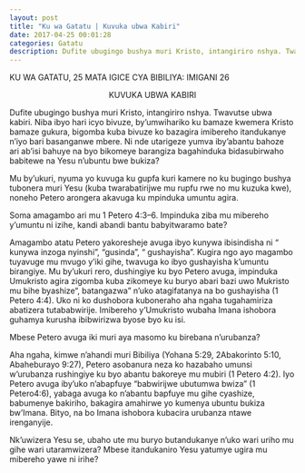 ```yaml
---
layout: post
title: "Ku wa Gatatu | Kuvuka ubwa Kabiri"
date: 2017-04-25 00:01:28
categories: Gatatu
description: Dufite ubugingo bushya muri Kristo, intangiriro nshya. Twavutse ubwa kabiri. Niba ibyo hari icyo bivuze, by’umwihariko ku bamaze kwemera Kristo bamaze gukura, bigomba kuba bivuze ko bazagira imibereho itandukanye n’iyo bari basanganwe mbere. Ni nde utarigeze yumva iby’abantu bahoze ari ab’isi bahuye na byo bikomeye barangiza bagahinduka bidasubirwaho babitewe na Yesu n’ubuntu bwe bukiza? 
---
```


<p class="umunsi">KU WA GATATU, 25 MATA IGICE CYA BIBILIYA: IMIGANI 26  </p>

<p align="center"> KUVUKA UBWA KABIRI </p>

Dufite ubugingo bushya muri Kristo, intangiriro nshya. Twavutse ubwa kabiri. Niba ibyo hari icyo bivuze, by’umwihariko ku bamaze kwemera Kristo bamaze gukura, bigomba kuba bivuze ko bazagira imibereho itandukanye n’iyo bari basanganwe mbere. Ni nde utarigeze yumva iby’abantu bahoze ari ab’isi bahuye na byo bikomeye barangiza bagahinduka bidasubirwaho babitewe na Yesu n’ubuntu bwe bukiza? 

Mu by’ukuri, nyuma yo kuvuga ku gupfa kuri kamere no ku bugingo bushya tubonera muri Yesu (kuba twarabatirijwe mu rupfu rwe no mu kuzuka kwe), noneho Petero arongera akavuga ku mpinduka umuntu agira. 

Soma amagambo ari mu 1 Petero 4:3–6. Impinduka ziba mu mibereho y’umuntu ni izihe, kandi abandi bantu babyitwaramo bate? 

Amagambo atatu Petero yakoresheje avuga ibyo kunywa ibisindisha ni “ kunywa inzoga nyinshi”, “gusinda”, “ gushayisha”. Kugira ngo ayo magambo tuyavuge mu mvugo y’iki gihe, twavuga ko ibyo gushayisha k’umuntu birangiye. Mu by’ukuri rero, dushingiye ku byo Petero avuga, impinduka Umukristo agira zigomba kuba zikomeye ku buryo abari bazi uwo Mukristo mu bihe byashize“, batangazwa” n’uko atagifatanya na bo gushayisha (1 Petero 4:4). Uko ni ko dushobora kuboneraho aha ngaha tugahamiriza abatizera tutababwirije. Imibereho y’Umukristo wubaha Imana ishobora guhamya kurusha ibibwirizwa byose byo ku isi.

Mbese Petero avuga iki muri aya masomo ku birebana n’urubanza?


Aha ngaha, kimwe n’ahandi muri Bibiliya (Yohana 5:29, 2Abakorinto 5:10, Abaheburayo 9:27), Petero asobanura neza ko hazabaho umunsi w’urubanza rushingiye ku byo abantu bakoreye mu mubiri (1 Petero 4:2). Iyo Petero avuga iby’uko n’abapfuye “babwirijwe ubutumwa bwiza” (1 Petero4:6), yabaga avuga ko n’abantu bapfuye mu gihe cyashize, babumenye bakiriho, bakagira amahirwe yo kumenya ubuntu bukiza bw’Imana. Bityo, na bo Imana ishobora kubacira urubanza ntawe irenganyije. 
 
Nk’uwizera Yesu se, ubaho ute mu buryo butandukanye n’uko wari uriho mu gihe wari utaramwizera? Mbese itandukaniro Yesu yatumye ugira mu mibereho yawe ni irihe? 

